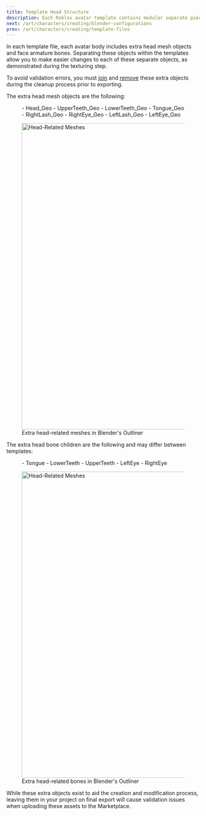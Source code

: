 ```yaml
---
title: Template Head Structure
description: Each Roblox avatar template contains modular separate pieces that must later be combined or removed.
next: /art/characters/creating/blender-configurations
prev: /art/characters/creating/template-files
---
```


In each template file, each avatar body includes extra head mesh objects and face armature bones. Separating these objects within the templates allow you to make easier changes to each of these separate objects, as demonstrated during the texturing step.

To avoid validation errors, you must [join](../../../art/characters/creating/combining-head-geometry.md) and [remove](../../../art/characters/creating/removing-extra-bones.md) these extra objects during the cleanup process prior to exporting.

The extra head mesh objects are the following:
<GridContainer numColumns="2">

  <figure>
   - Head_Geo
   - UpperTeeth_Geo
   - LowerTeeth_Geo
   - Tongue_Geo
   - RightLash_Geo
   - RightEye_Geo
   - LeftLash_Geo
   - LeftEye_Geo
</figure>

  <figure><img
  alt="Head-Related Meshes"
  src="../../../assets/art/blender-ui/Face-Objects.png"
  width="800" /><figcaption>Extra head-related meshes in Blender's Outliner</figcaption></figure>
</GridContainer>

<p />

The extra head bone children are the following and may differ between templates:

<GridContainer numColumns="2">

  <figure>
   - Tongue
   - LowerTeeth
   - UpperTeeth
   - LeftEye
   - RightEye
</figure>

  <figure><img
  alt="Head-Related Meshes"
  src="../../../assets/art/blender-ui/Face-Bones.png"
  width="800" /><figcaption>Extra head-related bones in Blender's Outliner</figcaption></figure>
</GridContainer>

While these extra objects exist to aid the creation and modification process, leaving them in your project on final export will cause validation issues when uploading these assets to the Marketplace.
